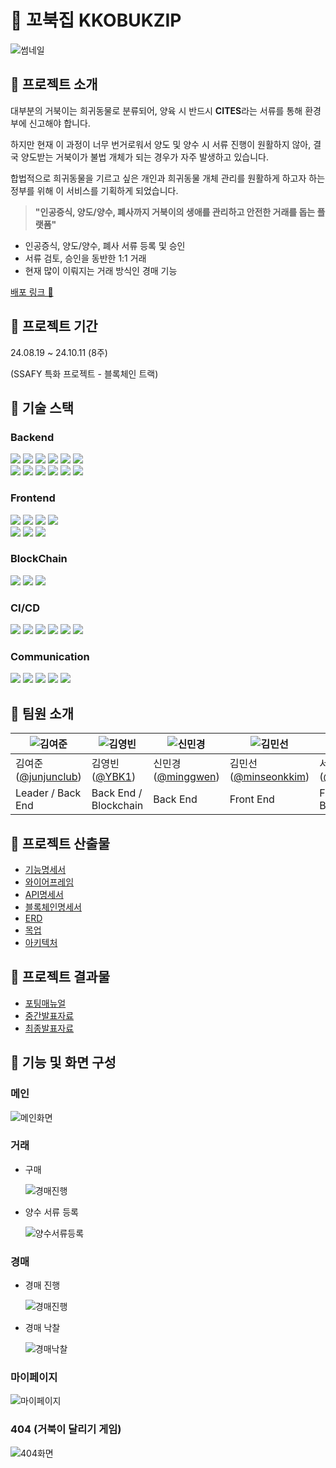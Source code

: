 # 🐢 꼬북집 KKOBUKZIP

![썸네일](./docs/assets/thumbnail.PNG)

## 💚 프로젝트 소개

대부분의 거북이는 희귀동물로 분류되어, 양육 시 반드시 <b>CITES</b>라는 서류를 통해 환경부에 신고해야 합니다.

하지만 현재 이 과정이 너무 번거로워서 양도 및 양수 시 서류 진행이 원활하지 않아, 결국 양도받는 거북이가 불법 개체가 되는 경우가 자주 발생하고 있습니다.

합법적으로 희귀동물을 기르고 싶은 개인과 희귀동물 개체 관리를 원활하게 하고자 하는 정부를 위해 이 서비스를 기획하게 되었습니다.

> **"인공증식, 양도/양수, 폐사까지 거북이의 생애를 관리하고 안전한 거래를 돕는 플랫폼"**

- 인공증식, 양도/양수, 폐사 서류 등록 및 승인
- 서류 검토, 승인을 동반한 1:1 거래
- 현재 많이 이뤄지는 거래 방식인 경매 기능

[배포 링크 🔗](https://j11c107.p.ssafy.io/)

## 💚 프로젝트 기간

24.08.19 ~ 24.10.11 (8주)

(SSAFY 특화 프로젝트 - 블록체인 트랙)

## 💚 기술 스택

### **Backend**

<img src="https://img.shields.io/badge/IntelliJ IDEA-000000?style=for-the-badge&logo=IntelliJ IDEA&logoColor=white"> <img src="https://img.shields.io/badge/SpringBoot_3.3.1-6DB33F?style=for-the-badge&logo=Spring Boot&logoColor=white"> <img src="https://img.shields.io/badge/Spring Data JPA-6DB33F?style=for-the-badge&logo=&logoColor=white"> <img src="https://img.shields.io/badge/Spring Security-6DB33F?style=for-the-badge&logo=Spring Security&logoColor=white"> <img src="https://img.shields.io/badge/Spring Cloud-6DB33F?style=for-the-badge&logo=Spring Colud&logoColor=white"> <img src="https://img.shields.io/badge/Spring Batch-6DB33F?style=for-the-badge&logo=&logoColor=white"> <br> <img src="https://img.shields.io/badge/rabbitmq-FF6600?style=for-the-badge&logo=rabbitmq&logoColor=white"> <img src="https://img.shields.io/badge/Redis-DC382D?style=for-the-badge&logo=Redis&logoColor=white"> <img src="https://img.shields.io/badge/MySQL-4479A1?style=for-the-badge&logo=MySQL&logoColor=white"> <img src = "https://img.shields.io/badge/-MongoDB-13aa52?style=for-the-badge&logo=mongodb&logoColor=white"> <img src="https://img.shields.io/badge/AWS S3-569A31?style=for-the-badge&logo=amazons3&logoColor=white"> <img src="https://img.shields.io/badge/WebSocket-000000?style=for-the-badge&logo=&logoColor=white">

### **Frontend**

<img src="https://img.shields.io/badge/Visual Studio Code-007ACC?style=for-the-badge&logo=Visual Studio Code&logoColor=white"> <img src="https://img.shields.io/badge/Vite_5.3.1-646CFF?style=for-the-badge&logo=Vite&logoColor=white"> <img src="https://img.shields.io/badge/React_18.3.1-61DAFB?style=for-the-badge&logo=React&logoColor=white"> <img src="https://img.shields.io/badge/Typescript_5.2.2-3178C6?style=for-the-badge&logo=Typescript&logoColor=white"> <br> <img src="https://img.shields.io/badge/Tailwind CSS_3.4.4-06B6D4?style=for-the-badge&logo=Tailwind CSS&logoColor=white"> <img src="https://img.shields.io/badge/zustand-000000?style=for-the-badge&logo=&logoColor=white"> <img src="https://img.shields.io/badge/WebSocket-000000?style=for-the-badge&logo=&logoColor=white">

### **BlockChain**

<img src="https://img.shields.io/badge/web3.js-F16822?style=for-the-badge&logo=web3dotjs&logoColor=white" > 
<img src="https://img.shields.io/badge/solidity-363636?style=for-the-badge&logo=solidity&logoColor=white" >
<img src="https://img.shields.io/badge/openzeppelin-4E5EE4?style=for-the-badge&logo=openzeppelin&logoColor=white">

### **CI/CD**

<img src="https://img.shields.io/badge/AWS EC2-232F3E?style=for-the-badge&logo=Amazon AWS&logoColor=white"> <img src="https://img.shields.io/badge/Jenkins-D24939?style=for-the-badge&logo=Jenkins&logoColor=white"> <img src="https://img.shields.io/badge/Docker-2496ED?style=for-the-badge&logo=Docker&logoColor=white"> <img src="https://img.shields.io/badge/Docker Compose-2496ED?style=for-the-badge&logo=Docker&logoColor=white"> <img src="https://img.shields.io/badge/NGINX-009639?style=for-the-badge&logo=NGINX&logoColor=white"> <img src="https://img.shields.io/badge/SSL-000000?style=for-the-badge&logo=&logoColor=white">

### **Communication**

<img src="https://img.shields.io/badge/Git(Gitlab)-FCA121?style=for-the-badge&logo=Gitlab&logoColor=white"> <img src="https://img.shields.io/badge/Jira-0052CC?style=for-the-badge&logo=Jira&logoColor=white"> <img src="https://img.shields.io/badge/Notion-000000?style=for-the-badge&logo=Notion&logoColor=white"> <img src="https://img.shields.io/badge/Mattermost-0058CC?style=for-the-badge&logo=Mattermost&logoColor=white"> <img src="https://img.shields.io/badge/Figma-F24E1E?style=for-the-badge&logo=Figma&logoColor=white">

## 💚 팀원 소개

| ![김여준](https://avatars.githubusercontent.com/junjunclub) | ![김영빈](https://avatars.githubusercontent.com/YBK1) | ![신민경](https://avatars.githubusercontent.com/minggwen) | ![김민선](https://avatars.githubusercontent.com/minseonkkim) | ![서규범](https://avatars.githubusercontent.com/goosebbeoms) | ![한세훈](https://avatars.githubusercontent.com/DDARK00) | 
|---------------------------------------------------------------------------------------------------------------|----------------------------------------------------------------------------------------------------|---------------------------------------------------------------------------------------------------------------|-------------------------------------------------------------------------------------------------|--------------------------------------------------------------------------------------------------|--------------------------------------------------------------------------------------------------|
| 김여준([@junjunclub](https://github.com/junjunclub)) | 김영빈([@YBK1](https://github.com/YBK1)) | 신민경([@minggwen](https://github.com/minggwen)) | 김민선([@minseonkkim](https://github.com/minseonkkim)) | 서규범([@goosebbeoms](https://github.com/goosebbeoms)) | 한세훈([@DDARK00](https://github.com/DDARK00)) | 
| Leader / Back End | Back End / Blockchain | Back End | Front End | Front End / Blockchain | Front End |

## 💚 프로젝트 산출물

- [기능명세서](./docs/기능명세서.md)
- [와이어프레임](./docs/와이어프레임.md)
- [API명세서](./docs/API명세서.md)
- [블록체인명세서](./docs/블록체인명세서.md)
- [ERD](./docs/ERD.md)
- [목업](./docs/목업.md)
- [아키텍처](./docs/아키텍처.md)

## 💚 프로젝트 결과물

- [포팅매뉴얼](./exec/)
- [중간발표자료](./docs/꼬북집_중간발표_PPT.pdf)
- [최종발표자료](./docs/꼬북집_최종발표_PPT.pdf)

## 💚 기능 및 화면 구성
### 메인
![메인화면](./docs/assets/메인화면.gif)

### 거래
- 구매

  ![경매진행](./docs/assets/경매진행.gif)

- 양수 서류 등록

  ![양수서류등록](./docs/assets/양수서류등록.gif)

### 경매
- 경매 진행

  ![경매진행](./docs/assets/경매진행.gif)

- 경매 낙찰

  ![경매낙찰](./docs/assets/경매낙찰.gif)

### 마이페이지
![마이페이지](./docs/assets/마이페이지.gif)  

### 404 (거북이 달리기 게임)
![404화면](./docs/assets/404화면.gif)  



